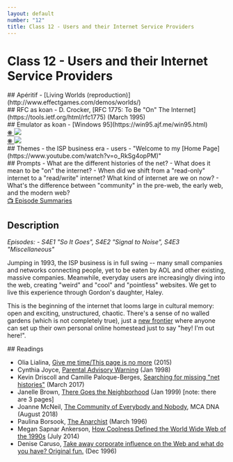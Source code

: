 ```yaml
---
layout: default
number: "12"
title: Class 12 - Users and their Internet Service Providers
---
```


# Class 12 - Users and their Internet Service Providers

<div class="aperitifs" markdown="1">
## Apéritif
- [Living Worlds (reproduction)](http://www.effectgames.com/demos/worlds/)
</div>

<div class="rfc" markdown="1">
## RFC as koan
- D. Crocker, [RFC 1775: To Be "On" The Internet](https://tools.ietf.org/html/rfc1775) (March 1995)
</div>

<div class="emulation" markdown="1">
## Emulator as koan
- [Windows 95](https://win95.ajf.me/win95.html)

</div>

<div class="img" markdown="1">
<span class="imgRef"><a href="http://www.detritus.org/mike/gc/"> &#x274B; </a></span>
<img src="{{ site.baseurl }}/assets/img/geocities1.jpeg">
</div>

<div class="img2" markdown="1">
<span class="imgRef"><a href="https://www.theatlantic.com/china/archive/2013/09/enough-with-the-word-netizen/279969/"> &#x274B; </a></span>
<img src="{{ site.baseurl }}/assets/img/netizens.jpeg">
</div>

<div class="themes" markdown="1">
## Themes
- the ISP business era
- users
- "Welcome to my [Home Page](https://www.youtube.com/watch?v=o_RkSg4opPM)"
</div>


<div class="prompts" markdown="1">
## Prompts  
- What are the different histories of the net?
- What does it mean to be "on" the internet?
- When did we shift from a "read-only" internet to a "read/write" internet? What kind of internet are we on now?
- What's the difference between "community" in the pre-web, the early web, and the modern web?
</div>

<div class="description" markdown="1">
<div class="summaries" markdown="1"><a target="" href="https://en.wikipedia.org/wiki/List_of_Halt_and_Catch_Fire_episodes">📺 Episode Summaries</a>
</div>

## Description

*Episodes: - S4E1 "So It Goes", S4E2 "Signal to Noise", S4E3 "Miscellaneous"*

Jumping in 1993, the ISP business is in full swing -- many small companies and networks connecting people, yet to be eaten by AOL and other existing, massive companies. Meanwhile, everyday users are increasingly diving into the web, creating "weird" and "cool" and "pointless" websites. We get to live this experience through Gordon's daughter, Haley.

This is the beginning of the internet that looms large in cultural memory: open and exciting, unstructured, chaotic. There's a sense of no walled gardens (which is not completely true), just a [new frontier](https://en.wikipedia.org/wiki/Eternal_September) where anyone can set up their own personal online homestead just to say "hey! I'm out here!".
</div>

<div class="readings" markdown="1">
## Readings

- Olia Lialina, [Give me time/This page is no more](http://art.teleportacia.org/exhibition/give_me_time__this_page_is_no_more/) (2015)
- Cynthia Joyce, [Parental Advisory Warning](https://web.archive.org/web/19990423201138/http://www.salonmagazine.com/21st/feature/1998/01/13feature.html) (Jan 1998)
- Kevin Driscoll and Camille Paloque-Berges, [Searching for missing "net histories"](https://kevindriscoll.info/docs/driscoll-paloque-berges-net_histories.PREPRINT.2017-03-12.pdf) (March 2017) 
- Janelle Brown, [There Goes the Neighborhood](https://web.archive.org/web/20000408163405/http://www.salon.com/21st/feature/1999/01/cov_19feature.html) (Jan 1999) [note: there are 3 pages]
- Joanne McNeil, [The Community of Everybody and Nobody](https://mcachicago.org/Publications/Blog/2018/The-Community-Of-Everybody-And-Nobody), MCA DNA (August 2018)
- Paulina Borsook, [The Anarchist](https://www.wired.com/1996/04/jennings/) (March 1996)
- Megan Sapnar Ankerson, [How Coolness Defined the World Wide Web of the 1990s](https://www.theatlantic.com/technology/archive/2014/07/how-coolness-defined-the-world-wide-web-of-the-1990s/374443/) (July 2014)
- Denise Caruso, [Take away corporate influence on the Web and what do you have? Original fun.](https://www.nytimes.com/1996/12/30/business/take-away-corporate-influence-on-the-web-and-what-do-you-have-original-fun.html?searchResultPosition=115) (Dec 1996)
</div>

